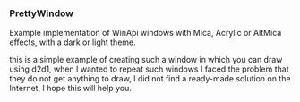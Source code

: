 ### PrettyWindow
Example implementation of WinApi windows with Mica, Acrylic or AltMica effects, with a dark or light theme.

this is a simple example of creating such a window in which you can draw using d2d1,
when I wanted to repeat such windows I faced the problem that they do not get anything to draw,
I did not find a ready-made solution on the Internet, I hope this will help you.

